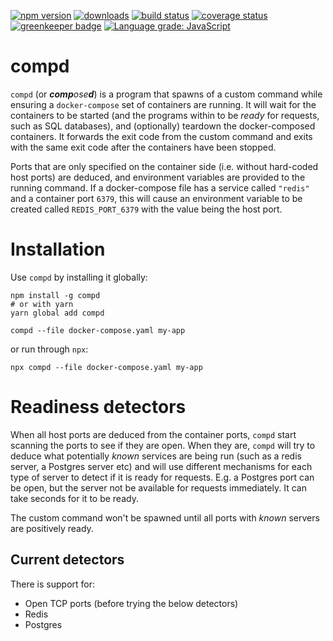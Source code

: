 [![npm version][npm-image]][npm-url]
[![downloads][downloads-image]][npm-url]
[![build status][travis-image]][travis-url]
[![coverage status][coverage-image]][coverage-url]
[![greenkeeper badge][greenkeeper-image]][greenkeeper-url]
[![Language grade: JavaScript][lgtm-image]][lgtm-url]

# compd

`compd` (or _**comp**ose**d**_) is a program that spawns of a custom command while ensuring a `docker-compose` set of containers are running. It will wait for the containers to be started (and the programs within to be _ready_ for requests, such as SQL databases), and (optionally) teardown the docker-composed containers. It forwards the exit code from the custom command and exits with the same exit code after the containers have been stopped.

Ports that are only specified on the container side (i.e. without hard-coded host ports) are deduced, and environment variables are provided to the running command. If a docker-compose file has a service called `"redis"` and a container port `6379`, this will cause an environment variable to be created called `REDIS_PORT_6379` with the value being the host port.


# Installation

Use `compd` by installing it globally:

```
npm install -g compd
# or with yarn
yarn global add compd

compd --file docker-compose.yaml my-app
```

or run through `npx`:

```
npx compd --file docker-compose.yaml my-app
```


# Readiness detectors

When all host ports are deduced from the container ports, `compd` start scanning the ports to see if they are open. When they are, `compd` will try to deduce what potentially _known_ services are being run (such as a redis server, a Postgres server etc) and will use different mechanisms for each type of server to detect if it is ready for requests. E.g. a Postgres port can be open, but the server not be available for requests immediately. It can take seconds for it to be ready.

The custom command won't be spawned until all ports with _known_ servers are positively ready.


## Current detectors

There is support for:

 * Open TCP ports (before trying the below detectors)
 * Redis
 * Postgres



[npm-image]: https://img.shields.io/npm/v/compd.svg
[npm-url]: https://npmjs.org/package/compd
[downloads-image]: https://img.shields.io/npm/dm/compd.svg
[travis-image]: https://img.shields.io/travis/grantila/compd/master.svg
[travis-url]: https://travis-ci.org/grantila/compd
[coverage-image]: https://coveralls.io/repos/github/grantila/compd/badge.svg?branch=master
[coverage-url]: https://coveralls.io/github/grantila/compd?branch=master
[greenkeeper-image]: https://badges.greenkeeper.io/grantila/compd.svg
[greenkeeper-url]: https://greenkeeper.io/
[lgtm-image]: https://img.shields.io/lgtm/grade/javascript/g/grantila/compd.svg?logo=lgtm&logoWidth=18
[lgtm-url]: https://lgtm.com/projects/g/grantila/compd/context:javascript
